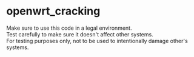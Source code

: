 # openwrt_cracking
Make sure to use this code in a legal environment.\
Test carefully to make sure it doesn't affect other systems.\
For testing purposes only, not to be used to intentionally damage other's systems.
